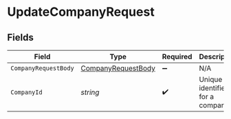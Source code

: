 # UpdateCompanyRequest


## Fields

| Field                                                           | Type                                                            | Required                                                        | Description                                                     | Example                                                         |
| --------------------------------------------------------------- | --------------------------------------------------------------- | --------------------------------------------------------------- | --------------------------------------------------------------- | --------------------------------------------------------------- |
| `CompanyRequestBody`                                            | [CompanyRequestBody](../../Models/Shared/CompanyRequestBody.md) | :heavy_minus_sign:                                              | N/A                                                             |                                                                 |
| `CompanyId`                                                     | *string*                                                        | :heavy_check_mark:                                              | Unique identifier for a company.                                | 8a210b68-6988-11ed-a1eb-0242ac120002                            |